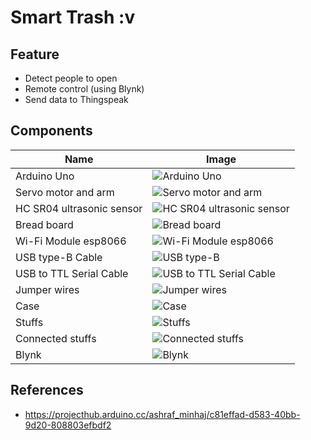# Smart Trash :v

## Feature

- Detect people to open
- Remote control (using Blynk)
- Send data to Thingspeak

## Components

| Name  | Image |
| ------------- | ------------- |
| Arduino Uno  | ![Arduino Uno](/img/Arduino%20Uno.png) |
| Servo motor and arm | ![Servo motor and arm](/img/Servo%20motor%20and%20arm.png) |
| HC SR04 ultrasonic sensor | ![HC SR04 ultrasonic sensor](/img/HC%20SR04%20ultrasonic%20sensor.png) |
| Bread board | ![Bread board](/img/Breadboard.png) |
| Wi-Fi Module esp8066 | ![Wi-Fi Module esp8066](/img/Wi-Fi%20Module%20esp8066.png) |
| USB type-B Cable | ![USB type-B](/img/USB%20type-B.png) |
| USB to TTL Serial Cable | ![USB to TTL Serial Cable](/img/USB%20to%20TTL%20Serial%20Cable.png) |
| Jumper wires | ![Jumper wires](/img/Jumper%20wires.png) |
| Case | ![Case](/img/Case.png) |
| Stuffs | ![Stuffs](/img/Stuffs.png) |
| Connected stuffs | ![Connected stuffs](/img/Connected%20stuffs.png) |
| Blynk | ![Blynk](/img/Blynk.png) |

## References

- https://projecthub.arduino.cc/ashraf_minhaj/c81effad-d583-40bb-9d20-808803efbdf2
